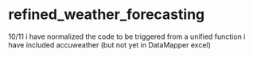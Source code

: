 # refined_weather_forecasting

10/11
i have normalized the code to be triggered from a unified function
i have included accuweather (but not yet in DataMapper excel)
